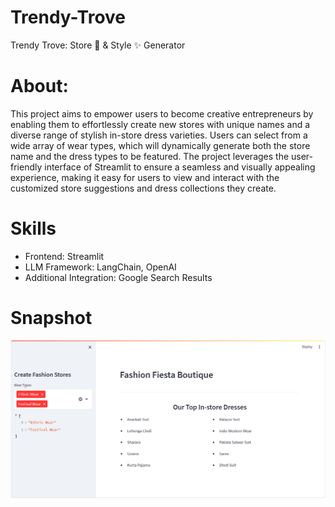 # Trendy-Trove
Trendy Trove: Store 🛒 &amp; Style ✨ Generator 

# About:
This project aims to empower users to become creative entrepreneurs by enabling them to effortlessly create new 
stores with unique names and a diverse range of stylish in-store dress varieties. Users can select from a wide 
array of wear types, which will dynamically generate both the store name and the dress types to be featured. 
The project leverages the user-friendly interface of Streamlit to ensure a seamless and visually appealing experience, 
making it easy for users to view and interact with the customized store suggestions and dress collections they create.

# Skills
- Frontend: Streamlit
- LLM Framework: LangChain, OpenAI
- Additional Integration: Google Search Results 

# Snapshot
<img src = "https://github.com/Grace-Hephzibah/Trendy-Trove/blob/main/Screenshot/image.png"> 

